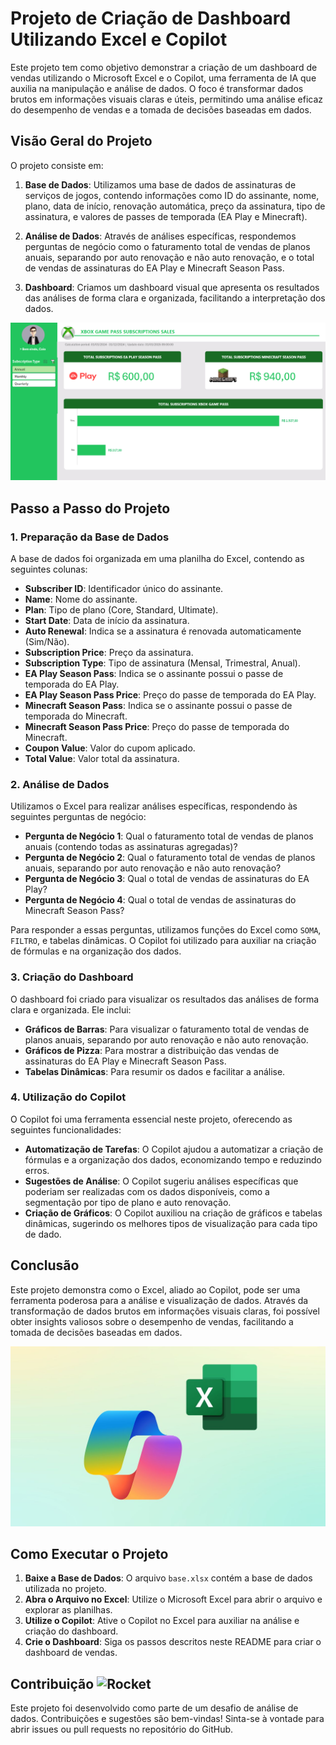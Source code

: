 # Projeto de Criação de Dashboard Utilizando Excel e Copilot

Este projeto tem como objetivo demonstrar a criação de um dashboard de vendas utilizando o Microsoft Excel e o Copilot, uma ferramenta de IA que auxilia na manipulação e análise de dados. O foco é transformar dados brutos em informações visuais claras e úteis, permitindo uma análise eficaz do desempenho de vendas e a tomada de decisões baseadas em dados.

## Visão Geral do Projeto

O projeto consiste em:

1. **Base de Dados**: Utilizamos uma base de dados de assinaturas de serviços de jogos, contendo informações como ID do assinante, nome, plano, data de início, renovação automática, preço da assinatura, tipo de assinatura, e valores de passes de temporada (EA Play e Minecraft).

2. **Análise de Dados**: Através de análises específicas, respondemos perguntas de negócio como o faturamento total de vendas de planos anuais, separando por auto renovação e não auto renovação, e o total de vendas de assinaturas do EA Play e Minecraft Season Pass.

3. **Dashboard**: Criamos um dashboard visual que apresenta os resultados das análises de forma clara e organizada, facilitando a interpretação dos dados.

![dashboard](https://github.com/devcaiada/excel-dashboard-xbox/blob/main/assets/dashboard.png?raw=true)

## Passo a Passo do Projeto

### 1. Preparação da Base de Dados

A base de dados foi organizada em uma planilha do Excel, contendo as seguintes colunas:

- **Subscriber ID**: Identificador único do assinante.
- **Name**: Nome do assinante.
- **Plan**: Tipo de plano (Core, Standard, Ultimate).
- **Start Date**: Data de início da assinatura.
- **Auto Renewal**: Indica se a assinatura é renovada automaticamente (Sim/Não).
- **Subscription Price**: Preço da assinatura.
- **Subscription Type**: Tipo de assinatura (Mensal, Trimestral, Anual).
- **EA Play Season Pass**: Indica se o assinante possui o passe de temporada do EA Play.
- **EA Play Season Pass Price**: Preço do passe de temporada do EA Play.
- **Minecraft Season Pass**: Indica se o assinante possui o passe de temporada do Minecraft.
- **Minecraft Season Pass Price**: Preço do passe de temporada do Minecraft.
- **Coupon Value**: Valor do cupom aplicado.
- **Total Value**: Valor total da assinatura.

### 2. Análise de Dados

Utilizamos o Excel para realizar análises específicas, respondendo às seguintes perguntas de negócio:

- **Pergunta de Negócio 1**: Qual o faturamento total de vendas de planos anuais (contendo todas as assinaturas agregadas)?
- **Pergunta de Negócio 2**: Qual o faturamento total de vendas de planos anuais, separando por auto renovação e não auto renovação?
- **Pergunta de Negócio 3**: Qual o total de vendas de assinaturas do EA Play?
- **Pergunta de Negócio 4**: Qual o total de vendas de assinaturas do Minecraft Season Pass?

Para responder a essas perguntas, utilizamos funções do Excel como `SOMA`, `FILTRO`, e tabelas dinâmicas. O Copilot foi utilizado para auxiliar na criação de fórmulas e na organização dos dados.

### 3. Criação do Dashboard

O dashboard foi criado para visualizar os resultados das análises de forma clara e organizada. Ele inclui:

- **Gráficos de Barras**: Para visualizar o faturamento total de vendas de planos anuais, separando por auto renovação e não auto renovação.
- **Gráficos de Pizza**: Para mostrar a distribuição das vendas de assinaturas do EA Play e Minecraft Season Pass.
- **Tabelas Dinâmicas**: Para resumir os dados e facilitar a análise.

### 4. Utilização do Copilot

O Copilot foi uma ferramenta essencial neste projeto, oferecendo as seguintes funcionalidades:

- **Automatização de Tarefas**: O Copilot ajudou a automatizar a criação de fórmulas e a organização dos dados, economizando tempo e reduzindo erros.
- **Sugestões de Análise**: O Copilot sugeriu análises específicas que poderiam ser realizadas com os dados disponíveis, como a segmentação por tipo de plano e auto renovação.
- **Criação de Gráficos**: O Copilot auxiliou na criação de gráficos e tabelas dinâmicas, sugerindo os melhores tipos de visualização para cada tipo de dado.

## Conclusão

Este projeto demonstra como o Excel, aliado ao Copilot, pode ser uma ferramenta poderosa para a análise e visualização de dados. Através da transformação de dados brutos em informações visuais claras, foi possível obter insights valiosos sobre o desempenho de vendas, facilitando a tomada de decisões baseadas em dados.

![copilot](https://github.com/devcaiada/excel-dashboard-xbox/blob/main/assets/Copilot.jpg?raw=true)

## Como Executar o Projeto

1. **Baixe a Base de Dados**: O arquivo `base.xlsx` contém a base de dados utilizada no projeto.
2. **Abra o Arquivo no Excel**: Utilize o Microsoft Excel para abrir o arquivo e explorar as planilhas.
3. **Utilize o Copilot**: Ative o Copilot no Excel para auxiliar na análise e criação do dashboard.
4. **Crie o Dashboard**: Siga os passos descritos neste README para criar o dashboard de vendas.

## Contribuição <img src="https://raw.githubusercontent.com/Tarikul-Islam-Anik/Animated-Fluent-Emojis/master/Emojis/Travel%20and%20places/Rocket.png" alt="Rocket" width="25" height="25" />

Este projeto foi desenvolvido como parte de um desafio de análise de dados. Contribuições e sugestões são bem-vindas! Sinta-se à vontade para abrir issues ou pull requests no repositório do GitHub.

